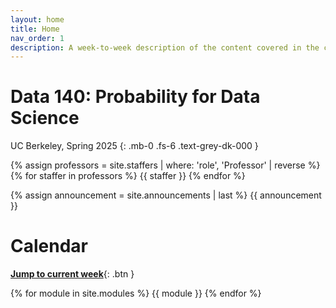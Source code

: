```yaml
---
layout: home
title: Home
nav_order: 1
description: A week-to-week description of the content covered in the course.
---
```


# Data 140: Probability for Data Science
UC Berkeley, Spring 2025
{: .mb-0 .fs-6 .text-grey-dk-000 }

<div>
{% assign professors = site.staffers | where: 'role', 'Professor' | reverse %}
    <div class="role">
        {% for staffer in professors %}
        {{ staffer }}
        {% endfor %}
    </div>
</div>

{% assign announcement = site.announcements | last %}
{{ announcement }}

# Calendar
[**Jump to current week**](#week-11-mle-map-the-beta-and-the-binomial){: .btn } 

{% for module in site.modules %}
{{ module }}
{% endfor %}
